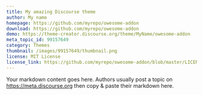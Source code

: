 ```yaml
---
title: My amazing Discourse theme
author: My name
homepage: https://github.com/myrepo/owesome-addon
download: https://github.com/myrepo/owesome-addon
demo: https://theme-creator.discourse.org/theme/MyName/owesome-addon
meta_topic_id: 99157649
category: Themes
thumbnail: /images/99157649/thumbnail.png
license: MIT License
license_link: https://github.com/myrepo/owesome-addon/blob/master/LICENSE
---
```


Your markdown content goes here. Authors usually post a topic on https://meta.discourse.org then copy & paste their markdown here.